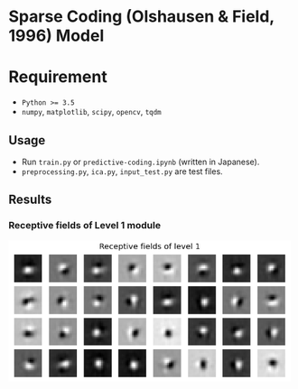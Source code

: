# Sparse Coding (Olshausen & Field, 1996) Model

# Requirement
- `Python >= 3.5`
- `numpy`, `matplotlib`, `scipy`, `opencv`, `tqdm`

## Usage
- Run `train.py` or `predictive-coding.ipynb` (written in Japanese).
- `preprocessing.py`, `ica.py`, `input_test.py` are test files.

## Results
### Receptive fields of Level 1 module
<img src="https://raw.githubusercontent.com/takyamamoto/PredictiveCoding-RaoBallard-Model/master/result_images/RF_level1.png" width="500px"> 
